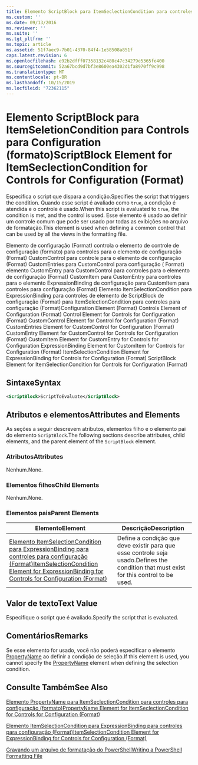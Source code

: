 ```yaml
---
title: Elemento ScriptBlock para ItemSeclectionCondition para controles para configuração (Format) | Microsoft Docs
ms.custom: ''
ms.date: 09/13/2016
ms.reviewer: ''
ms.suite: ''
ms.tgt_pltfrm: ''
ms.topic: article
ms.assetid: 51f7aec9-7b01-4370-84f4-1e58508a851f
caps.latest.revision: 6
ms.openlocfilehash: e92b2dfff07358132c480c47c34279e5365fe400
ms.sourcegitcommit: 52a67bcd9d7bf3e8600ea4302d1fa8970ff9c998
ms.translationtype: MT
ms.contentlocale: pt-BR
ms.lasthandoff: 10/15/2019
ms.locfileid: "72362115"
---
```

# <a name="scriptblock-element-for-itemseclectioncondition-for-controls-for-configuration-format"></a><span data-ttu-id="58006-102">Elemento ScriptBlock para ItemSeletionCondition para Controls para Configuration (formato)</span><span class="sxs-lookup"><span data-stu-id="58006-102">ScriptBlock Element for ItemSeclectionCondition for Controls for Configuration (Format)</span></span>

<span data-ttu-id="58006-103">Especifica o script que dispara a condição.</span><span class="sxs-lookup"><span data-stu-id="58006-103">Specifies the script that triggers the condition.</span></span> <span data-ttu-id="58006-104">Quando esse script é avaliado como `true`, a condição é atendida e o controle é usado.</span><span class="sxs-lookup"><span data-stu-id="58006-104">When this script is evaluated to `true`, the condition is met, and the control is used.</span></span> <span data-ttu-id="58006-105">Esse elemento é usado ao definir um controle comum que pode ser usado por todas as exibições no arquivo de formatação.</span><span class="sxs-lookup"><span data-stu-id="58006-105">This element is used when defining a common control that can be used by all the views in the formatting file.</span></span>

<span data-ttu-id="58006-106">Elemento de configuração (Format) controla o elemento de controle de configuração (formato) para controles para o elemento de configuração (Format) CustomControl para controle para o elemento de configuração (Format) CustomEntries para CustomControl para configuração ( Format) elemento CustomEntry para CustomControl para controles para o elemento de configuração (Format) CustomItem para CustomEntry para controles para o elemento ExpressionBinding de configuração para CustomItem para controles para configuração (Format) Elemento ItemSelectionCondition para ExpressionBinding para controles de elemento de ScriptBlock de configuração (Format) para ItemSelectionCondition para controles para configuração (Format)</span><span class="sxs-lookup"><span data-stu-id="58006-106">Configuration Element (Format) Controls Element of Configuration (Format) Control Element for Controls for Configuration (Format) CustomControl Element for Control for Configuration (Format) CustomEntries Element for CustomControl for Configuration (Format) CustomEntry Element for CustomControl for Controls for Configuration (Format) CustomItem Element for CustomEntry for Controls for Configuration ExpressionBinding Element for CustomItem for Controls for Configuration (Format) ItemSelectionCondition Element for ExpressionBinding for Controls for Configuration (Format) ScriptBlock Element for ItemSelectionCondition for Controls for Configuration (Format)</span></span>

## <a name="syntax"></a><span data-ttu-id="58006-107">Sintaxe</span><span class="sxs-lookup"><span data-stu-id="58006-107">Syntax</span></span>

```xml
<ScriptBlock>ScriptToEvaluate</ScriptBlock>
```

## <a name="attributes-and-elements"></a><span data-ttu-id="58006-108">Atributos e elementos</span><span class="sxs-lookup"><span data-stu-id="58006-108">Attributes and Elements</span></span>

<span data-ttu-id="58006-109">As seções a seguir descrevem atributos, elementos filho e o elemento pai do elemento `ScriptBlock`.</span><span class="sxs-lookup"><span data-stu-id="58006-109">The following sections describe attributes, child elements, and the parent element of the `ScriptBlock` element.</span></span>

### <a name="attributes"></a><span data-ttu-id="58006-110">Atributos</span><span class="sxs-lookup"><span data-stu-id="58006-110">Attributes</span></span>

<span data-ttu-id="58006-111">Nenhum.</span><span class="sxs-lookup"><span data-stu-id="58006-111">None.</span></span>

### <a name="child-elements"></a><span data-ttu-id="58006-112">Elementos filhos</span><span class="sxs-lookup"><span data-stu-id="58006-112">Child Elements</span></span>

<span data-ttu-id="58006-113">Nenhum.</span><span class="sxs-lookup"><span data-stu-id="58006-113">None.</span></span>

### <a name="parent-elements"></a><span data-ttu-id="58006-114">Elementos pais</span><span class="sxs-lookup"><span data-stu-id="58006-114">Parent Elements</span></span>

|<span data-ttu-id="58006-115">Elemento</span><span class="sxs-lookup"><span data-stu-id="58006-115">Element</span></span>|<span data-ttu-id="58006-116">Descrição</span><span class="sxs-lookup"><span data-stu-id="58006-116">Description</span></span>|
|-------------|-----------------|
|[<span data-ttu-id="58006-117">Elemento ItemSelectionCondition para ExpressionBinding para controles para configuração (Format)</span><span class="sxs-lookup"><span data-stu-id="58006-117">ItemSelectionCondition Element for ExpressionBinding for Controls for Configuration (Format)</span></span>](./itemselectioncondition-element-for-expressionbinding-for-controls-for-configuration-format.md)|<span data-ttu-id="58006-118">Define a condição que deve existir para que esse controle seja usado.</span><span class="sxs-lookup"><span data-stu-id="58006-118">Defines the condition that must exist for this control to be used.</span></span>|

## <a name="text-value"></a><span data-ttu-id="58006-119">Valor de texto</span><span class="sxs-lookup"><span data-stu-id="58006-119">Text Value</span></span>

<span data-ttu-id="58006-120">Especifique o script que é avaliado.</span><span class="sxs-lookup"><span data-stu-id="58006-120">Specify the script that is evaluated.</span></span>

## <a name="remarks"></a><span data-ttu-id="58006-121">Comentários</span><span class="sxs-lookup"><span data-stu-id="58006-121">Remarks</span></span>

<span data-ttu-id="58006-122">Se esse elemento for usado, você não poderá especificar o elemento [PropertyName](./propertyname-element-for-itemseclectioncondition-for-controls-for-configuration-format.md) ao definir a condição de seleção.</span><span class="sxs-lookup"><span data-stu-id="58006-122">If this element is used, you cannot specify the [PropertyName](./propertyname-element-for-itemseclectioncondition-for-controls-for-configuration-format.md) element when defining the selection condition.</span></span>

## <a name="see-also"></a><span data-ttu-id="58006-123">Consulte Também</span><span class="sxs-lookup"><span data-stu-id="58006-123">See Also</span></span>

[<span data-ttu-id="58006-124">Elemento PropertyName para ItemSeclectionCondition para controles para configuração (formato)</span><span class="sxs-lookup"><span data-stu-id="58006-124">PropertyName Element for ItemSeclectionCondition for Controls for Configuration (Format)</span></span>](./propertyname-element-for-itemseclectioncondition-for-controls-for-configuration-format.md)

[<span data-ttu-id="58006-125">Elemento ItemSelectionCondition para ExpressionBinding para controles para configuração (Format)</span><span class="sxs-lookup"><span data-stu-id="58006-125">ItemSelectionCondition Element for ExpressionBinding for Controls for Configuration (Format)</span></span>](./itemselectioncondition-element-for-expressionbinding-for-controls-for-configuration-format.md)

[<span data-ttu-id="58006-126">Gravando um arquivo de formatação do PowerShell</span><span class="sxs-lookup"><span data-stu-id="58006-126">Writing a PowerShell Formatting File</span></span>](./writing-a-powershell-formatting-file.md)
